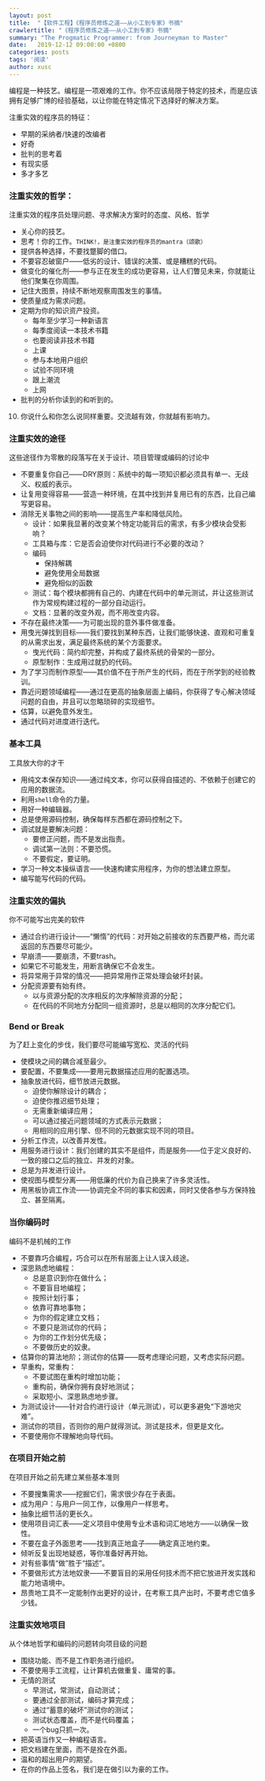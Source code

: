 ```yaml
---
layout: post
title:  "【软件工程】《程序员修炼之道——从小工到专家》书摘"
crawlertitle: "《程序员修炼之道——从小工到专家》书摘"
summary: "The Progmatic Programmer: from Journeyman to Master"
date:   2019-12-12 09:00:00 +0800
categories: posts
tags: '阅读'
author: xusc
---
```


编程是一种技艺。编程是一项艰难的工作。你不应该局限于特定的技术，而是应该拥有足够广博的经验基础，以让你能在特定情况下选择好的解决方案。

注重实效的程序员的特征：
- 早期的采纳者/快速的改编者
- 好奇
- 批判的思考着
- 有现实感
- 多才多艺

### 注重实效的哲学：
注重实效的程序员处理问题、寻求解决方案时的态度、风格、哲学
- 关心你的技艺。
- 思考！你的工作。`THINK!，是注重实效的程序员的mantra（颂歌）`
- 提供各种选择，不要找蹩脚的借口。
- 不要容忍破窗户——低劣的设计、错误的决策、或是糟糕的代码。
- 做变化的催化剂——参与正在发生的成功更容易，让人们瞥见未来，你就能让他们聚集在你周围。
- 记住大图景，持续不断地观察周围发生的事情。
- 使质量成为需求问题。
- 定期为你的知识资产投资。
   - 每年至少学习一种新语言
   - 每季度阅读一本技术书籍
   - 也要阅读非技术书籍
   - 上课
   - 参与本地用户组织
   - 试验不同环境
   - 跟上潮流
   - 上网
- 批判的分析你读到的和听到的。
10. 你说什么和你怎么说同样重要。交流越有效，你就越有影响力。

### 注重实效的途径
这些途径作为零散的段落写在关于设计、项目管理或编码的讨论中
- 不要重复你自己——DRY原则：系统中的每一项知识都必须具有单一、无歧义、权威的表示。
- 让复用变得容易——营造一种环境，在其中找到并复用已有的东西，比自己编写更容易。
- 消除无关事物之间的影响——提高生产率和降低风险。
   - 设计：如果我显著的改变某个特定功能背后的需求，有多少模块会受影响？
   - 工具箱与库：它是否会迫使你对代码进行不必要的改动？
   - 编码
      - 保持解耦
      - 避免使用全局数据
      - 避免相似的函数
   - 测试：每个模块都拥有自己的、内建在代码中的单元测试，并让这些测试作为常规构建过程的一部分自动运行。
   - 文档：显著的改变外观，而不用改变内容。
- 不存在最终决策——为可能出现的意外事件做准备。
- 用曳光弹找到目标——我们要找到某种东西，让我们能够快速、直观和可重复的从需求出发，满足最终系统的某个方面要求。
   - 曳光代码：简约却完整，并构成了最终系统的骨架的一部分。
   - 原型制作：生成用过就扔的代码。
- 为了学习而制作原型——其价值不在于所产生的代码，而在于所学到的经验教训。
- 靠近问题领域编程——通过在更高的抽象层面上编码，你获得了专心解决领域问题的自由，并且可以忽略琐碎的实现细节。
- 估算，以避免意外发生。
- 通过代码对进度进行迭代。

### 基本工具
工具放大你的才干
- 用纯文本保存知识——通过纯文本，你可以获得自描述的、不依赖于创建它的应用的数据流。
- 利用`shell`命令的力量。
- 用好一种编辑器。
- 总是使用源码控制，确保每样东西都在源码控制之下。
- 调试就是要解决问题：
   - 要修正问题，而不是发出指责。
   - 调试第一法则：不要恐慌。
   - 不要假定，要证明。
- 学习一种文本操纵语言——快速构建实用程序，为你的想法建立原型。
- 编写能写代码的代码。

### 注重实效的偏执
你不可能写出完美的软件
- 通过合约进行设计——“懒惰”的代码：对开始之前接收的东西要严格，而允诺返回的东西要尽可能少。
- 早崩溃——要崩溃，不要trash。
- 如果它不可能发生，用断言确保它不会发生。
- 将异常用于异常的情况——把异常用作正常处理会破坏封装。
- 分配资源要有始有终。
   - 以与资源分配的次序相反的次序解除资源的分配；
   - 在代码的不同地方分配同一组资源时，总是以相同的次序分配它们。

### Bend or Break
为了赶上变化的步伐，我们要尽可能编写宽松、灵活的代码
- 使模块之间的耦合减至最少。
- 要配置，不要集成——要用元数据描述应用的配置选项。
- 抽象放进代码，细节放进元数据。
   - 迫使你解除设计的耦合；
   - 迫使你推迟细节处理；
   - 无需重新编译应用；
   - 可以通过接近问题领域的方式表示元数据；
   - 用相同的应用引擎、但不同的元数据实现不同的项目。
- 分析工作流，以改善并发性。
- 用服务进行设计：我们创建的其实不是组件，而是服务——位于定义良好的、一致的接口之后的独立、并发的对象。
- 总是为并发进行设计。
- 使视图与模型分离——用低廉的代价为自己换来了许多灵活性。
- 用黑板协调工作流——协调完全不同的事实和因素，同时又使各参与方保持独立、甚至隔离。

### 当你编码时
编码不是机械的工作
- 不要靠巧合编程，巧合可以在所有层面上让人误入歧途。
- 深思熟虑地编程：
   - 总是意识到你在做什么；
   - 不要盲目地编程；
   - 按照计划行事；
   - 依靠可靠地事物；
   - 为你的假定建立文档；
   - 不要只是测试你的代码；
   - 为你的工作划分优先级；
   - 不要做历史的奴隶。
- 估算你的算法地阶；测试你的估算——既考虑理论问题，又考虑实际问题。
- 早重构，常重构：
   - 不要试图在重构时增加功能；
   - 重构前，确保你拥有良好地测试；
   - 采取短小、深思熟虑地步骤。
- 为测试设计——针对合约进行设计（单元测试），可以更多避免“下游地灾难”。
- 测试你的项目，否则你的用户就得测试。测试是技术，但更是文化。
- 不要使用你不理解地向导代码。

### 在项目开始之前
在项目开始之前先建立某些基本准则
- 不要搜集需求——挖掘它们，需求很少存在于表面。
- 成为用户：与用户一同工作，以像用户一样思考。
- 抽象比细节活的更长久。
- 使用项目词汇表——定义项目中使用专业术语和词汇地地方——以确保一致性。
- 不要在盒子外面思考——找到真正地盒子——确定真正地约束。
- 倾听反复出现地疑惑，等你准备好再开始。
- 对有些事情“做”胜于“描述”。
- 不要做形式方法地奴隶——不要盲目的采用任何技术而不把它放进开发实践和能力地语境中。
- 昂贵地工具不一定能制作出更好的设计，在考察工具产出时，不要考虑它值多少钱。

### 注重实效地项目
从个体地哲学和编码的问题转向项目级的问题
- 围绕功能、而不是工作职务进行组织。
- 不要使用手工流程，让计算机去做重复、庸常的事。
- 无情的测试
   - 早测试，常测试，自动测试；
   - 要通过全部测试，编码才算完成；
   - 通过“蓄意的破坏”测试你的测试；
   - 测试状态覆盖，而不是代码覆盖；
   - 一个bug只抓一次。
- 把英语当作又一种编程语言。
- 把文档建在里面，而不是拴在外面。
- 温和的超出用户的期望。
- 在你的作品上签名，我们是在做引以为豪的工作。


